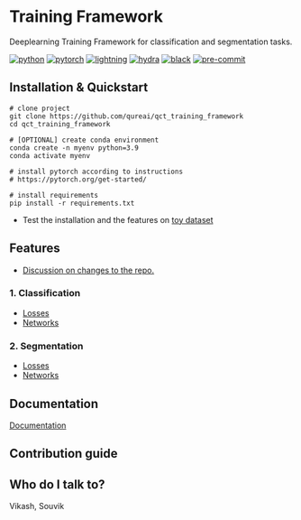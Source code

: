 # Training Framework

Deeplearning Training Framework for classification and segmentation tasks.

[![python](https://img.shields.io/badge/-Python_3.7_%7C_3.8_%7C_3.9_%7C_3.10-blue?logo=python&logoColor=white)](https://github.com/pre-commit/pre-commit)
[![pytorch](https://img.shields.io/badge/PyTorch_1.8+-ee4c2c?logo=pytorch&logoColor=white)](https://pytorch.org/get-started/locally/)
[![lightning](https://img.shields.io/badge/-Lightning_1.6+-792ee5?logo=pytorchlightning&logoColor=white)](https://pytorchlightning.ai/)
[![hydra](https://img.shields.io/badge/Config-Hydra_1.2-89b8cd)](https://hydra.cc/)
[![black](https://img.shields.io/badge/Code%20Style-Black-black.svg?labelColor=gray)](https://black.readthedocs.io/en/stable/)
[![pre-commit](https://img.shields.io/badge/Pre--commit-enabled-brightgreen?logo=pre-commit&logoColor=white)](https://github.com/pre-commit/pre-commit)

## Installation & Quickstart

```
# clone project
git clone https://github.com/qureai/qct_training_framework
cd qct_training_framework

# [OPTIONAL] create conda environment
conda create -n myenv python=3.9
conda activate myenv

# install pytorch according to instructions
# https://pytorch.org/get-started/

# install requirements
pip install -r requirements.txt
```

- Test the installation and the features on [toy dataset](https://github.com/qureai/qct_training_framework/wiki/Documentations#toy-dataset)

## Features

- [Discussion on changes to the repo.](https://github.com/qureai/qct_training_framework/discussions/58)

### 1. Classification

- [Losses](https://github.com/qureai/qct_training_framework/discussions/59)
- [Networks](<>)

### 2. Segmentation

- [Losses](https://github.com/qureai/qct_training_framework/discussions/56)
- [Networks](https://github.com/qureai/qct_training_framework/discussions/55)

## Documentation

[Documentation](https://github.com/qureai/qct_training_framework/wiki/Documentations)

## Contribution guide

## Who do I talk to?

Vikash, Souvik
